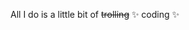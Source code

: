 All I do is a little bit of ~~trolling~~ ✨ coding ✨

<!---
igordes/igordes is a ✨ special ✨ repository because its `README.md` (this file) appears on your GitHub profile.
You can click the Preview link to take a look at your changes.
--->
